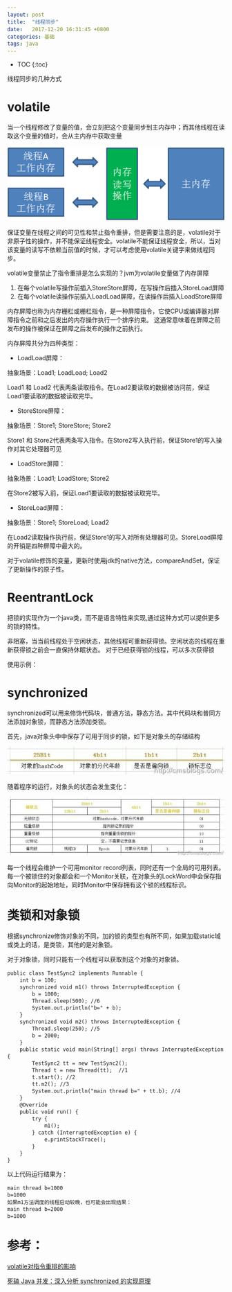 ```yaml
---
layout: post
title:  "线程同步"
date:   2017-12-20 16:31:45 +0800
categories: 基础
tags: java
---
```


* TOC
{:toc}

线程同步的几种方式

# volatile

当一个线程修改了变量的值，会立刻把这个变量同步到主内存中；而其他线程在读取这个变量的值时，会从主内存中获取变量

![](/_pic/201712/640.png)

保证变量在线程之间的可见性和禁止指令重排，但是需要注意的是，volatile对于非原子性的操作，并不能保证线程安全。volatile不能保证线程安全，所以，当对该变量的读写不依赖当前值的时候，才可以考虑使用volatile关键字来做线程同步。

volatile变量禁止了指令重排是怎么实现的？jvm为volatile变量做了内存屏障

1. 在每个volatile写操作前插入StoreStore屏障，在写操作后插入StoreLoad屏障
2. 在每个volatile读操作前插入LoadLoad屏障，在读操作后插入LoadStore屏障

内存屏障也称为内存栅栏或栅栏指令，是一种屏障指令，它使CPU或编译器对屏障指令之前和之后发出的内存操作执行一个排序约束。 这通常意味着在屏障之前发布的操作被保证在屏障之后发布的操作之前执行。

内存屏障共分为四种类型：

* LoadLoad屏障：

抽象场景：Load1; LoadLoad; Load2

Load1 和 Load2 代表两条读取指令。在Load2要读取的数据被访问前，保证Load1要读取的数据被读取完毕。

* StoreStore屏障：

抽象场景：Store1; StoreStore; Store2

Store1 和 Store2代表两条写入指令。在Store2写入执行前，保证Store1的写入操作对其它处理器可见

* LoadStore屏障：

抽象场景：Load1; LoadStore; Store2

在Store2被写入前，保证Load1要读取的数据被读取完毕。

* StoreLoad屏障：

抽象场景：Store1; StoreLoad; Load2

在Load2读取操作执行前，保证Store1的写入对所有处理器可见。StoreLoad屏障的开销是四种屏障中最大的。

对于volatile修饰的变量，更新时使用jdk的native方法，compareAndSet，保证了更新操作的原子性。

# ReentrantLock

把锁的实现作为一个java类，而不是语言特性来实现,通过这种方式可以提供更多的锁的特性。

非阻塞，当当前线程处于空闲状态，其他线程可重新获得锁。空闲状态的线程在重新获得锁之前会一直保持休眠状态。
对于已经获得锁的线程，可以多次获得锁

使用示例：

# synchronized

synchronized可以用来修饰代码块，普通方法，静态方法。其中代码块和普同方法添加对象锁，而静态方法添加类锁。

首先，java对象头中中保存了可用于同步的锁，如下是对象头的存储结构

![](/_pic/201712/sync.jpg)

随着程序的运行，对象头的状态会发生变化：

![](/_pic/201712/syc.jpg)

每一个线程会维护一个可用monitor record列表，同时还有一个全局的可用列表。每一个被锁住的对象都会和一个Monitor关联，在对象头的LockWord中会保存指向Monitor的起始地址，同时Monitor中保存拥有这个锁的线程标识。

# 类锁和对象锁

根据synchronize修饰对象的不同，加的锁的类型也有所不同，如果加载static域或类上的话，是类锁，其他的是对象锁。

对于对象锁，同时只能有一个线程可以获取到这个对象的对象锁。

~~~
public class TestSync2 implements Runnable {
    int b = 100;
    synchronized void m1() throws InterruptedException {
        b = 1000;
        Thread.sleep(500); //6
        System.out.println("b=" + b);
    }
    synchronized void m2() throws InterruptedException {
        Thread.sleep(250); //5
        b = 2000;
    }
    public static void main(String[] args) throws InterruptedException {
        TestSync2 tt = new TestSync2();
        Thread t = new Thread(tt);  //1
        t.start(); //2
        tt.m2(); //3
        System.out.println("main thread b=" + tt.b); //4
    }
    @Override
    public void run() {
        try {
            m1();
        } catch (InterruptedException e) {
            e.printStackTrace();
        }
    }
}
~~~

以上代码运行结果为：

~~~
main thread b=1000
b=1000
如果m1方法调度的线程启动较晚，也可能会出现结果：
main thread b=2000
b=1000
~~~

# 参考：
[volatile对指令重排的影响](https://mp.weixin.qq.com/s/g9J39yvNdPI2a5aXhMrv_Q)

[死磕 Java 并发：深入分析 synchronized 的实现原理 ](https://mp.weixin.qq.com/s?__biz=MjM5NzMyMjAwMA==&mid=2651478216&idx=1&sn=0a78b71d5b80277f33d3ecfddd657e54&chksm=bd2534b78a52bda1df9f204f633a2c49069efe09dc3d1783888099d935d54e5617b38d9c6ebe&scene=21##)
